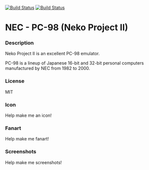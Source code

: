 [![Build Status](https://travis-ci.org/kodi-game/game.libretro.meowpc98.svg?branch=master)](https://travis-ci.org/kodi-game/game.libretro.meowpc98)
[![Build Status](https://ci.appveyor.com/api/projects/status/github/kodi-game/game.libretro.meowpc98?svg=true)](https://ci.appveyor.com/project/kodi-game/game-libretro-meowpc98)

# NEC - PC-98 (Neko Project II)

### Description

Neko Project II is an excellent PC-98 emulator.

PC-98 is a lineup of Japanese 16-bit and 32-bit personal computers manufactured by NEC from 1982 to 2000.

### License

MIT

### Icon

Help make me an icon!

### Fanart

Help make me fanart!

### Screenshots

Help make me screenshots!
